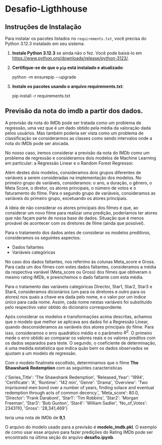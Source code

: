 # Desafio-Ligthhouse

## Instruções de Instalação

Para instalar os pacotes listados no `requirements.txt`, você precisa do Python 3.12.3 instalado em seu sistema.

1. **Instale Python 3.12.3** se ainda não o fez. Você pode baixá-lo em https://www.python.org/downloads/release/python-3123/.

2. **Certifique-se de que o `pip` está instalado e atualizado**:

   python -m ensurepip --upgrade

3. **Instale os pacotes usando o arquivo requirements.txt**:
    
    pip install -r requirements.txt


## Previsão da nota do imdb a partir dos dados.

A previsão da nota do IMDb pode ser tratada como um problema de regressão, uma vez que é um dado obtido pela média da valoração dada pelos usuários. Mas também poderia ser vista como um problema de classificação se considerarmos as classes como sendo intervalos onde a nota do IMDb pode ser alocada.

No nosso caso, iremos considerar a previsão da nota do IMDb como um problema de regressão e consideramos dois modelos de Machine Learning em particular: a Regressão Linear e o Random Forest Regressor.

Além destes dois modelos, consideramos dois grupos diferentes de variáveis a serem consideradas na implementação dos modelos. No primeiro grupo de variáveis, consideramos: o ano, a duração, o gênero, o Meta Score, o diretor, os atores principais, o número de votos e o faturamento do filme. Para o segundo grupo de variáveis, consideramos as variáveis do primeiro grupo, excetuando os atores principais.

A ideia de não considerar os atores principais dos filmes é que, ao considerar um novo filme para realizar uma predição, poderíamos ter atores que não façam parte de nossa base de dados. Situação que é menos provável de acontecer com os diretores de filme (ainda que possível).

Para o tratamento dos dados antes de considerar os modelos preditivos, consideramos os seguintes aspectos:

- Dados faltantes
- Variáveis categóricas


No caso dos dados faltantes, nos referimo às colunas Meta_score e Gross. Para cada um dos filmes com estes dados faltantes, consideramos a média da respectiva variável (Meta_score ou Gross) dos filmes que obtiveram o mesmo rating IMDb, e preenchemos o dado faltante com esta média.

Para o tratamento das variáveis categóricas Director, Star1, Star2, Star3 e Star4, consideramos dicionários (um para os diretores e outro para os atores) nos quais a chave era dada pelo nome, e o valor por um índice único para cada nome. Assim, cada nome nestas variáveis foi substituído pelo respectivo valor obtido do dicionário correspondente.

Após considerar os modelos e transformações acima descritas, achamos que o modelo que melhor se aplicava aos dados foi a Regressão Linear, quando desconsideramos as variáveis dos atores principais do filme. Para isso, consideramos o erro quadrático médio e o parâmetro $R^2$. O primeiro mede o erro obtido ao comparar os valores reais e os valores preditos com os dados separados para teste. O segundo, o coeficiente de determinação, é uma medida estatística que indica quão bem os dados observados se ajustam a um modelo de regressão.

Com o modelo finalmete escolhido, determinamos que o filme **The Shawshank Redemption** com as seguintes caracteristicas  

{'Series_Title': 'The Shawshank Redemption',
'Released_Year': '1994',
'Certificate': 'A',
'Runtime': '142 min',
'Genre': 'Drama',
'Overview': 'Two imprisoned men bond over a number of years, 
finding solace and eventual redemption through acts of common
decency.',
'Meta_score': 80.0,
'Director': 'Frank Darabont',
'Star1': 'Tim Robbins',
'Star2': 'Morgan Freeman',
'Star3': 'Bob Gunton',
'Star4': 'William Sadler',
'No_of_Votes': 2343110,
'Gross': '28,341,469'}

teria uma nota de IMDb de **9,1**.

O arquivo do modelo usado para a previsão é **modelo_imdb.pkl**. O exemplo de como usar esse arquivo para fazer predições do Rating IMDb pode ser encontrado na última seção do arquivo **desafio.ipynb**.